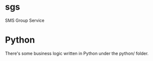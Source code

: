 # sgs
SMS Group Service

# Python
There's some business logic written in Python under the python/ folder.
